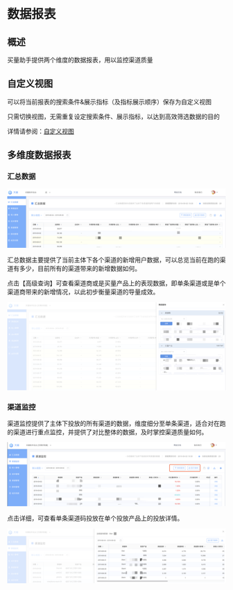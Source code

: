# 数据报表

## 概述

买量助手提供两个维度的数据报表，用以监控渠道质量

## 自定义视图

可以将当前报表的搜索条件&展示指标（及指标展示顺序）保存为自定义视图

只需切换视图，无需重复设定搜索条件、展示指标，以达到高效筛选数据的目的

详情请参阅：[自定义视图](../../general-function/customized-view.md)

## 多维度数据报表

### 汇总数据

![](../../.gitbook/assets/image%20%28129%29.png)

汇总数据主要提供了当前主体下各个渠道的新增用户数据，可以总览当前在跑的渠道有多少，目前所有的渠道带来的新增数据如何。

点击【高级查询】可查看渠道商或是买量产品上的表现数据，即单条渠道或是单个渠道商带来的新增情况，以此初步衡量渠道的导量成效。

![](../../.gitbook/assets/image%20%2823%29.png)

### 渠道监控

渠道监控提供了主体下投放的所有渠道的数据，维度细分至单条渠道，适合对在跑的渠道进行重点监控，并提供了对比整体的数据，及时掌控渠道质量如何。

![](../../.gitbook/assets/image%20%2875%29.png)

点击详细，可查看单条渠道码投放在单个投放产品上的投放详情。

![](../../.gitbook/assets/image%20%28135%29.png)



## 

